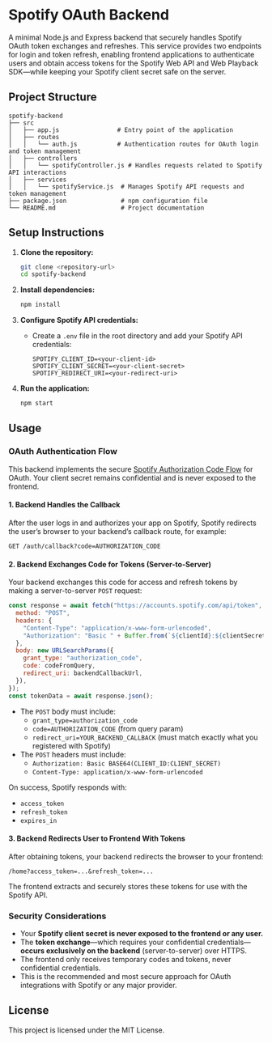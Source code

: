 # Spotify OAuth Backend

A minimal Node.js and Express backend that securely handles Spotify OAuth token exchanges and refreshes.
This service provides two endpoints for login and token refresh, enabling frontend applications to authenticate users and obtain access tokens for the Spotify Web API and Web Playback SDK—while keeping your Spotify client secret safe on the server.

## Project Structure

```
spotify-backend
├── src
│   ├── app.js                # Entry point of the application
│   ├── routes
│   │   └── auth.js           # Authentication routes for OAuth login and token management
│   ├── controllers
│   │   └── spotifyController.js # Handles requests related to Spotify API interactions
│   ├── services
│   │   └── spotifyService.js  # Manages Spotify API requests and token management
├── package.json               # npm configuration file
└── README.md                  # Project documentation
```

## Setup Instructions

1. **Clone the repository:**
   ```bash
   git clone <repository-url>
   cd spotify-backend
   ```

2. **Install dependencies:**
   ```bash
   npm install
   ```

3. **Configure Spotify API credentials:**
   - Create a `.env` file in the root directory and add your Spotify API credentials:
     ```
     SPOTIFY_CLIENT_ID=<your-client-id>
     SPOTIFY_CLIENT_SECRET=<your-client-secret>
     SPOTIFY_REDIRECT_URI=<your-redirect-uri>
     ```

4. **Run the application:**
   ```bash
   npm start
   ```

## Usage

### OAuth Authentication Flow

This backend implements the secure [Spotify Authorization Code Flow](https://developer.spotify.com/documentation/web-api/tutorials/code-flow) for OAuth. Your client secret remains confidential and is never exposed to the frontend.

#### 1. Backend Handles the Callback

After the user logs in and authorizes your app on Spotify, Spotify redirects the user’s browser to your backend’s callback route, for example:

```
GET /auth/callback?code=AUTHORIZATION_CODE
```

#### 2. Backend Exchanges Code for Tokens (Server-to-Server)

Your backend exchanges this code for access and refresh tokens by making a server-to-server `POST` request:

```js
const response = await fetch("https://accounts.spotify.com/api/token", {
  method: "POST",
  headers: {
    "Content-Type": "application/x-www-form-urlencoded",
    "Authorization": "Basic " + Buffer.from(`${clientId}:${clientSecret}`).toString("base64"),
  },
  body: new URLSearchParams({
    grant_type: "authorization_code",
    code: codeFromQuery,
    redirect_uri: backendCallbackUrl,
  }),
});
const tokenData = await response.json();
```

- The `POST` body must include:
  - `grant_type=authorization_code`
  - `code=AUTHORIZATION_CODE` (from query param)
  - `redirect_uri=YOUR_BACKEND_CALLBACK` (must match exactly what you registered with Spotify)
- The `POST` headers must include:
  - `Authorization: Basic BASE64(CLIENT_ID:CLIENT_SECRET)`
  - `Content-Type: application/x-www-form-urlencoded`

On success, Spotify responds with:
- `access_token`
- `refresh_token`
- `expires_in`

#### 3. Backend Redirects User to Frontend With Tokens

After obtaining tokens, your backend redirects the browser to your frontend:

```
/home?access_token=...&refresh_token=...
```

The frontend extracts and securely stores these tokens for use with the Spotify API.

### Security Considerations

- Your **Spotify client secret is never exposed to the frontend or any user.**
- The **token exchange**—which requires your confidential credentials—**occurs exclusively on the backend** (server-to-server) over HTTPS.
- The frontend only receives temporary codes and tokens, never confidential credentials.
- This is the recommended and most secure approach for OAuth integrations with Spotify or any major provider.

## License

This project is licensed under the MIT License.
